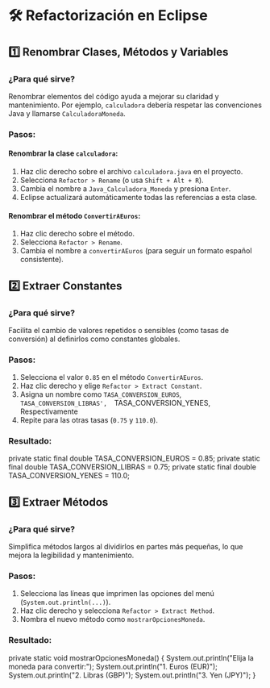 # 🛠️ Refactorización en Eclipse

## 1️⃣ Renombrar Clases, Métodos y Variables

### ¿Para qué sirve?
Renombrar elementos del código ayuda a mejorar su claridad y mantenimiento. Por ejemplo, `calculadora` debería respetar las convenciones Java y llamarse `CalculadoraMoneda`.

### Pasos:
#### Renombrar la clase `calculadora`:
1. Haz clic derecho sobre el archivo `calculadora.java` en el proyecto.
2. Selecciona `Refactor > Rename` (o usa `Shift + Alt + R`).
3. Cambia el nombre a `Java_Calculadora_Moneda` y presiona `Enter`.
4. Eclipse actualizará automáticamente todas las referencias a esta clase.

#### Renombrar el método `ConvertirAEuros`:
1. Haz clic derecho sobre el método.
2. Selecciona `Refactor > Rename`.
3. Cambia el nombre a `convertirAEuros` (para seguir un formato español consistente).

## 2️⃣ Extraer Constantes

### ¿Para qué sirve?
Facilita el cambio de valores repetidos o sensibles (como tasas de conversión) al definirlos como constantes globales.

### Pasos:
1. Selecciona el valor `0.85` en el método `ConvertirAEuros`.
2. Haz clic derecho y elige `Refactor > Extract Constant`.
3. Asigna un nombre como `TASA_CONVERSION_EUROS`,  `TASA_CONVERSION_LIBRAS',  `TASA_CONVERSION_YENES, Respectivamente
4. Repite para las otras tasas (`0.75` y `110.0`).

### Resultado:
private static final double TASA_CONVERSION_EUROS = 0.85;
private static final double TASA_CONVERSION_LIBRAS = 0.75;
private static final double TASA_CONVERSION_YENES = 110.0;

## 3️⃣ Extraer Métodos

### ¿Para qué sirve?
Simplifica métodos largos al dividirlos en partes más pequeñas, lo que mejora la legibilidad y mantenimiento.

### Pasos:
1. Selecciona las líneas que imprimen las opciones del menú (`System.out.println(...)`).
2. Haz clic derecho y selecciona `Refactor > Extract Method`.
3. Nombra el nuevo método como `mostrarOpcionesMoneda`.

### Resultado:

private static void mostrarOpcionesMoneda() {
    System.out.println("Elija la moneda para convertir:");
    System.out.println("1. Euros (EUR)");
    System.out.println("2. Libras (GBP)");
    System.out.println("3. Yen (JPY)");
}


